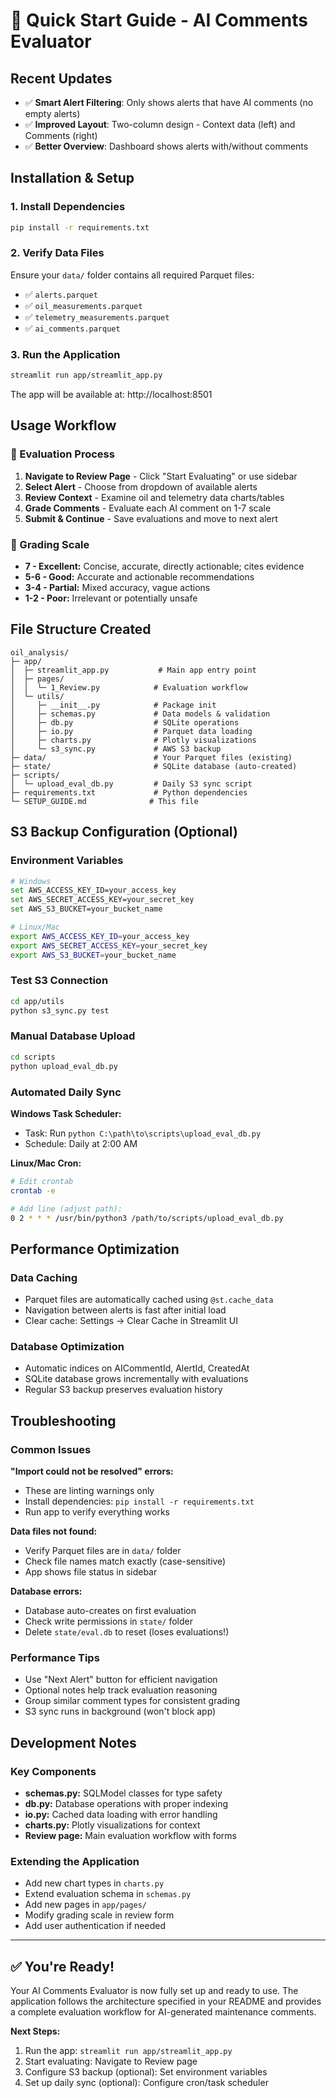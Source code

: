 # 🚀 Quick Start Guide - AI Comments Evaluator

## Recent Updates
- ✅ **Smart Alert Filtering**: Only shows alerts that have AI comments (no empty alerts)
- ✅ **Improved Layout**: Two-column design - Context data (left) and Comments (right)
- ✅ **Better Overview**: Dashboard shows alerts with/without comments

## Installation & Setup

### 1. Install Dependencies
```bash
pip install -r requirements.txt
```

### 2. Verify Data Files
Ensure your `data/` folder contains all required Parquet files:
- ✅ `alerts.parquet`
- ✅ `oil_measurements.parquet`  
- ✅ `telemetry_measurements.parquet`
- ✅ `ai_comments.parquet`

### 3. Run the Application
```bash
streamlit run app/streamlit_app.py
```

The app will be available at: http://localhost:8501

## Usage Workflow

### 📝 Evaluation Process
1. **Navigate to Review Page** - Click "Start Evaluating" or use sidebar
2. **Select Alert** - Choose from dropdown of available alerts
3. **Review Context** - Examine oil and telemetry data charts/tables
4. **Grade Comments** - Evaluate each AI comment on 1-7 scale
5. **Submit & Continue** - Save evaluations and move to next alert

### 🎯 Grading Scale
- **7 - Excellent:** Concise, accurate, directly actionable; cites evidence
- **5-6 - Good:** Accurate and actionable recommendations  
- **3-4 - Partial:** Mixed accuracy, vague actions
- **1-2 - Poor:** Irrelevant or potentially unsafe

## File Structure Created
```
oil_analysis/
├─ app/
│  ├─ streamlit_app.py           # Main app entry point
│  ├─ pages/
│  │  └─ 1_Review.py            # Evaluation workflow
│  └─ utils/
│     ├─ __init__.py            # Package init
│     ├─ schemas.py             # Data models & validation
│     ├─ db.py                  # SQLite operations
│     ├─ io.py                  # Parquet data loading
│     ├─ charts.py              # Plotly visualizations
│     └─ s3_sync.py             # AWS S3 backup
├─ data/                        # Your Parquet files (existing)
├─ state/                       # SQLite database (auto-created)
├─ scripts/
│  └─ upload_eval_db.py         # Daily S3 sync script
├─ requirements.txt             # Python dependencies
└─ SETUP_GUIDE.md              # This file
```

## S3 Backup Configuration (Optional)

### Environment Variables
```bash
# Windows
set AWS_ACCESS_KEY_ID=your_access_key
set AWS_SECRET_ACCESS_KEY=your_secret_key  
set AWS_S3_BUCKET=your_bucket_name

# Linux/Mac
export AWS_ACCESS_KEY_ID=your_access_key
export AWS_SECRET_ACCESS_KEY=your_secret_key
export AWS_S3_BUCKET=your_bucket_name
```

### Test S3 Connection
```bash
cd app/utils
python s3_sync.py test
```

### Manual Database Upload
```bash
cd scripts
python upload_eval_db.py
```

### Automated Daily Sync

**Windows Task Scheduler:**
- Task: Run `python C:\path\to\scripts\upload_eval_db.py`
- Schedule: Daily at 2:00 AM

**Linux/Mac Cron:**
```bash
# Edit crontab
crontab -e

# Add line (adjust path):
0 2 * * * /usr/bin/python3 /path/to/scripts/upload_eval_db.py
```

## Performance Optimization

### Data Caching
- Parquet files are automatically cached using `@st.cache_data`
- Navigation between alerts is fast after initial load
- Clear cache: Settings → Clear Cache in Streamlit UI

### Database Optimization
- Automatic indices on AICommentId, AlertId, CreatedAt
- SQLite database grows incrementally with evaluations
- Regular S3 backup preserves evaluation history

## Troubleshooting

### Common Issues

**"Import could not be resolved" errors:**
- These are linting warnings only
- Install dependencies: `pip install -r requirements.txt`
- Run app to verify everything works

**Data files not found:**
- Verify Parquet files are in `data/` folder
- Check file names match exactly (case-sensitive)
- App shows file status in sidebar

**Database errors:**
- Database auto-creates on first evaluation
- Check write permissions in `state/` folder
- Delete `state/eval.db` to reset (loses evaluations!)

### Performance Tips
- Use "Next Alert" button for efficient navigation
- Optional notes help track evaluation reasoning  
- Group similar comment types for consistent grading
- S3 sync runs in background (won't block app)

## Development Notes

### Key Components
- **schemas.py:** SQLModel classes for type safety
- **db.py:** Database operations with proper indexing
- **io.py:** Cached data loading with error handling
- **charts.py:** Plotly visualizations for context
- **Review page:** Main evaluation workflow with forms

### Extending the Application
- Add new chart types in `charts.py`
- Extend evaluation schema in `schemas.py` 
- Add new pages in `app/pages/`
- Modify grading scale in review form
- Add user authentication if needed

---

## ✅ You're Ready!

Your AI Comments Evaluator is now fully set up and ready to use. The application follows the architecture specified in your README and provides a complete evaluation workflow for AI-generated maintenance comments.

**Next Steps:**
1. Run the app: `streamlit run app/streamlit_app.py`
2. Start evaluating: Navigate to Review page
3. Configure S3 backup (optional): Set environment variables
4. Set up daily sync (optional): Configure cron/task scheduler